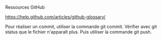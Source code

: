 Ressources GitHub

https://help.github.com/articles/github-glossary/


Pour réaliser un commit, utiliser la commande git commit. Vérifier avec git status que le fichier n'apparaît plus.
Puis utiliser la commande git push.
